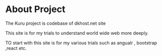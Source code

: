 # About Project 

The Kuru project is codebase of dkhost.net site

This site is for my trials to understand world wide web more deeply.

TO start with this site is for my various trials such as angualr , bootstrap ,react etc.
